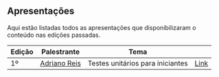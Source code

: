 ## Apresentações

Aqui estão listadas todos as apresentações que disponibilizaram o conteúdo nas edições passadas.

| Edição | Palestrante  | Tema                             |           | 
| ------ | ------------ | -------------------------------- | --------- |
| 1º     | [Adriano Reis](https://github.com/adrianosilvareis) | Testes unitários para iniciantes | [Link](https://github.com/adrianosilvareis/toh) |
